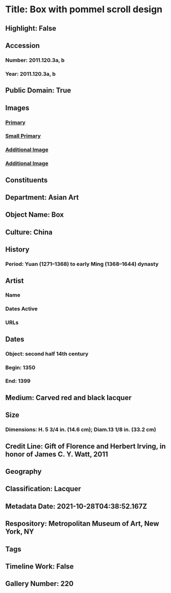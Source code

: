 # Title: Box with pommel scroll design
## Highlight: False
## Accession
### Number: 2011.120.3a, b
### Year: 2011.120.3a, b
## Public Domain: True
## Images
### [Primary](https://images.metmuseum.org/CRDImages/as/original/DP255477.jpg)
### [Small Primary](https://images.metmuseum.org/CRDImages/as/web-large/DP255477.jpg)
### [Additional Image](https://images.metmuseum.org/CRDImages/as/original/DP255485.jpg)
### [Additional Image](https://images.metmuseum.org/CRDImages/as/original/DT255082.jpg)
## Constituents
## Department: Asian Art
## Object Name: Box
## Culture: China
## History
### Period: Yuan (1271–1368) to early Ming (1368–1644) dynasty
## Artist
### Name
### Dates Active
### URLs
## Dates
### Object: second half 14th century
### Begin: 1350
### End: 1399
## Medium: Carved red and black lacquer
## Size
### Dimensions: H. 5 3/4 in. (14.6 cm); Diam.13 1/8 in. (33.2 cm)
## Credit Line: Gift of Florence and Herbert Irving, in honor of James C. Y. Watt, 2011
## Geography
## Classification: Lacquer
## Metadata Date: 2021-10-28T04:38:52.167Z
## Respository: Metropolitan Museum of Art, New York, NY
## Tags
## Timeline Work: False
## Gallery Number: 220